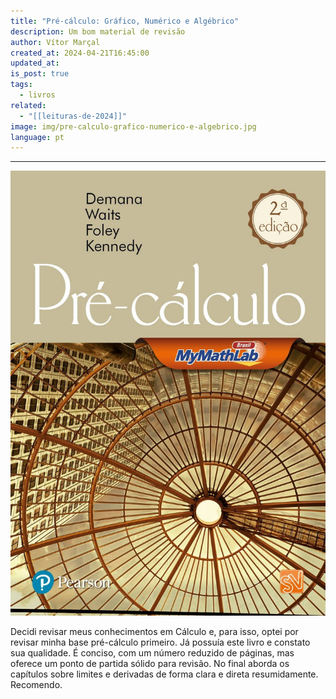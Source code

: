 ```yaml
---
title: "Pré-cálculo: Gráfico, Numérico e Algébrico"
description: Um bom material de revisão
author: Vítor Marçal
created_at: 2024-04-21T16:45:00
updated_at: 
is_post: true
tags:
  - livros
related:
  - "[[leituras-de-2024]]"
image: img/pre-calculo-grafico-numerico-e-algebrico.jpg
language: pt
---
```

----

![pre-calculo-grafico-numerico-e-algebrico](img/pre-calculo-grafico-numerico-e-algebrico.jpg)

Decidi revisar meus conhecimentos em Cálculo e, para isso, optei por revisar minha base pré-cálculo primeiro. Já possuía este livro e constato sua qualidade. É conciso, com um número reduzido de páginas, mas oferece um ponto de partida sólido para revisão. No final aborda os capítulos sobre limites e derivadas de forma clara e direta resumidamente. Recomendo.